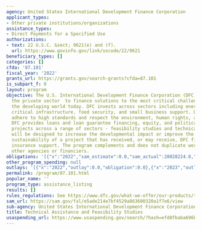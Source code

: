 ```yaml
---
agency: United States International Development Finance Corporation
applicant_types:
- Other private institutions/organizations
assistance_types:
- Direct Payments for a Specified Use
authorizations:
- text: 22 U.S.C. &sect; 9621(e) and (f).
  url: https://www.govinfo.gov/link/uscode/22/9621
beneficiary_types: []
categories: []
cfda: '87.101'
fiscal_year: '2022'
grants_url: https://grants.gov/search-grants?cfda=87.101
is_subpart_f: 0
layout: program
objective: The U.S. International Development Finance Corporation (DFC) partners with
  the private sector  to finance solutions to the most critical challenges facing
  the developing world today. DFC invests across sectors including energy, healthcare,
  critical infrastructure, food security, and small business support. DFC investments
  adhere to high standards and respect the environment, human rights, and worker rights.
  DFC provides loans and loan guarantee financing, equity, and political risk insurance  to
  projects across a range of sectors - feasibility studies and technical assistance
  will be designed to increase the developmental impact or improve the commercial
  sustainability of a project that has received, or may receive, DFC financing or
  insurance support. The program complements and does not duplicate work funded by
  other agencies or financiers.
obligations: '[{"x":"2022","sam_estimate":0.0,"sam_actual":28028224.0,"usa_spending_actual":0.0},{"x":"2023","sam_estimate":0.0,"sam_actual":21694950.0,"usa_spending_actual":23136319.0},{"x":"2024","sam_estimate":20000000.0,"sam_actual":0.0,"usa_spending_actual":18689212.0}]'
other_program_spending: null
outlays: '[{"x":"2022","outlay":0.0,"obligation":0.0},{"x":"2023","outlay":7070481.0,"obligation":23136319.0},{"x":"2024","outlay":1056500.0,"obligation":18689212.0}]'
permalink: /program/87.101.html
popular_name: ''
program_type: assistance_listing
results: []
rules_regulations: See https://www.dfc.gov/what-we-offer/our-products/technical-assistance-feasibility-studies
sam_url: https://sam.gov/fal/e5ade214e7bf4529a863600320a1f7e6/view
sub-agency: United States International Development Finance Corporation
title: Technical Assistance and Feasibility Studies
usaspending_url: https://www.usaspending.gov/search/?hash=efd8fbaba696bd8adcac5d383ad586bf
---
```


